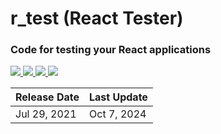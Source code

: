 # r_test (React Tester)
<h3>Code for testing your React applications</h3>
    <a href='https://nodejs.org/en/'>
        <img src="https://img.shields.io/badge/node-14.16.1-green">
        <a />
        <a href='https://www.npmjs.com/'>
            <img src="https://img.shields.io/badge/npm-6.14.12-green">
            <a />
            <a href='https://reactjs.org/'>
                <img src="https://img.shields.io/badge/react-%5E17.0.2-blue">
                <a />
                <a href='https://reactjs.org/'>
                    <img src="https://img.shields.io/badge/%40testing--library%2Freact-%5E11.2.7-yellow">
                    <a />
                    <table>
                        <thead>
                            <tr>
                                <th>Release Date</th>
                                <th>Last Update</th>
                            </tr>
                        </thead>
                        <tbody>
                            <tr>
                                <td>Jul 29, 2021</td>
                                <td>Oct 7, 2024</td>
                            </tr>
                        </tbody>
                    </table>
